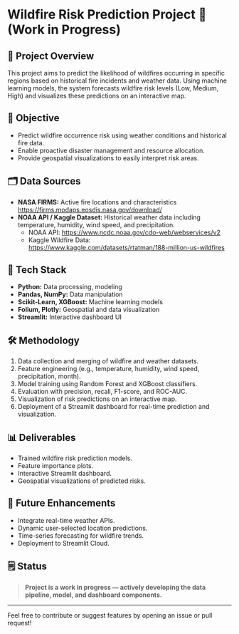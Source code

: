 # Wildfire Risk Prediction Project 🚧 (Work in Progress)

## 📌 Project Overview
This project aims to predict the likelihood of wildfires occurring in specific regions based on historical fire incidents and weather data. Using machine learning models, the system forecasts wildfire risk levels (Low, Medium, High) and visualizes these predictions on an interactive map.

## 🎯 Objective
- Predict wildfire occurrence risk using weather conditions and historical fire data.
- Enable proactive disaster management and resource allocation.
- Provide geospatial visualizations to easily interpret risk areas.

## 🗂️ Data Sources
- **NASA FIRMS:** Active fire locations and characteristics  
https://firms.modaps.eosdis.nasa.gov/download/
- **NOAA API / Kaggle Dataset:** Historical weather data including temperature, humidity, wind speed, and precipitation.
  - NOAA API: https://www.ncdc.noaa.gov/cdo-web/webservices/v2
  - Kaggle Wildfire Data: https://www.kaggle.com/datasets/rtatman/188-million-us-wildfires

## 🧰 Tech Stack
- **Python:** Data processing, modeling
- **Pandas, NumPy:** Data manipulation
- **Scikit-Learn, XGBoost:** Machine learning models
- **Folium, Plotly:** Geospatial and data visualization
- **Streamlit:** Interactive dashboard UI

## 🛠️ Methodology
1. Data collection and merging of wildfire and weather datasets.
2. Feature engineering (e.g., temperature, humidity, wind speed, precipitation, month).
3. Model training using Random Forest and XGBoost classifiers.
4. Evaluation with precision, recall, F1-score, and ROC-AUC.
5. Visualization of risk predictions on an interactive map.
6. Deployment of a Streamlit dashboard for real-time prediction and visualization.

## 📊 Deliverables
- Trained wildfire risk prediction models.
- Feature importance plots.
- Interactive Streamlit dashboard.
- Geospatial visualizations of predicted risks.

## 🚀 Future Enhancements
- Integrate real-time weather APIs.
- Dynamic user-selected location predictions.
- Time-series forecasting for wildfire trends.
- Deployment to Streamlit Cloud.

## 🗒️ Status
> **Project is a work in progress — actively developing the data pipeline, model, and dashboard components.**

---

Feel free to contribute or suggest features by opening an issue or pull request!